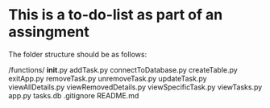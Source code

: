 # This is a to-do-list as part of an assingment


The folder structure should be as follows:

/functions/
            __init__.py
            addTask.py
            connectToDatabase.py
            createTable.py
            exitApp.py
            removeTask.py
            unremoveTask.py
            updateTask.py
            viewAllDetails.py
            viewRemovedDetails.py
            viewSpecificTask.py
            viewTasks.py
app.py
tasks.db
.gitignore
README.md

